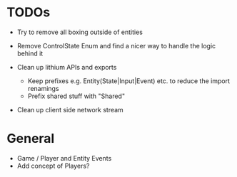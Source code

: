 # TODOs

- Try to remove all boxing outside of entities
- Remove ControlState Enum and find a nicer way to handle the logic behind it
- Clean up lithium APIs and exports
    - Keep prefixes e.g. Entity(State|Input|Event) etc. to reduce the import renamings
    - Prefix shared stuff with "Shared"

- Clean up client side network stream

# General

- Game / Player and Entity Events
- Add concept of Players?

